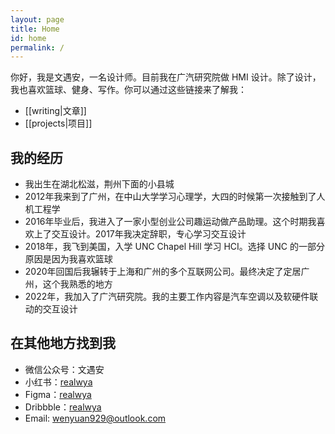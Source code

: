 ```yaml
---
layout: page
title: Home
id: home
permalink: /
---
```


你好，我是文遇安，一名设计师。目前我在广汽研究院做 HMI 设计。除了设计，我也喜欢篮球、健身、写作。你可以通过这些链接来了解我：

- [[writing|文章]]
- [[projects|项目]]

## 我的经历

- 我出生在湖北松滋，荆州下面的小县城
- 2012年我来到了广州，在中山大学学习心理学，大四的时候第一次接触到了人机工程学
- 2016年毕业后，我进入了一家小型创业公司趣运动做产品助理。这个时期我喜欢上了交互设计。2017年我决定辞职，专心学习交互设计
- 2018年，我飞到美国，入学 UNC Chapel Hill 学习 HCI。选择 UNC 的一部分原因是因为我喜欢篮球
- 2020年回国后我辗转于上海和广州的多个互联网公司。最终决定了定居广州，这个我熟悉的地方
- 2022年，我加入了广汽研究院。我的主要工作内容是汽车空调以及软硬件联动的交互设计

## 在其他地方找到我

- 微信公众号：文遇安
- 小红书：[realwya](https://www.xiaohongshu.com/user/profile/5b54a6d3f7e8b9701171b054)
- Figma：[realwya](https://www.figma.com/@realwya)
- Dribbble：[realwya](https://dribbble.com/realwya)
- Email: [wenyuan929@outlook.com](mailto:wenyuan929@outlook.com)
